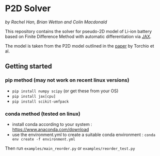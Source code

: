 # P2D Solver
*by Rachel Han, Brian Wetton and Colin Macdonald*

This repository contains the solver for pseudo-2D model of Li-ion battery based on Finite Difference Method with automatic differentiation via [JAX](https://github.com/google/jax).

The model is taken from the P2D model outlined in the [paper](http://web.mit.edu/braatzgroup/Torchio_JElectSoc_2016.pdf) by Torchio et al.

## Getting started

### pip method (may not work on recent linux versions)

* `pip install numpy scipy` (or get these from your OS)
* `pip install jax[cpu]`
* `pip install scikit-umfpack`

### conda method (tested on linux)

* install conda according to your system : <https://www.anaconda.com/download>
* use the environment.yml to create a suitable conda environment : `conda env create -f environment.yml`

Then run `examples/main_reorder.py` or `examples/reorder_test.py`
